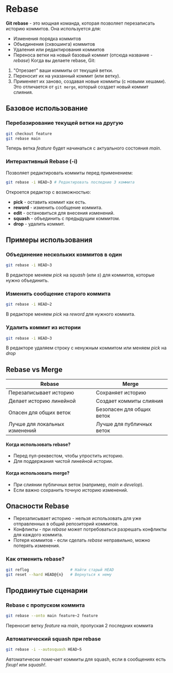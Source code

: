 # Rebase
**Git rebase** - это мощная команда, которая позволяет перезаписать историю коммитов. Она используется для:
- Изменения порядка коммитов
- Объединения (сквошинга) коммитов
- Удаления или редактирования коммитов
- Переноса ветки на новый базовый коммит (отсюда название - *rebase*)
Когда вы делаете rebase, Git:
1. "Отрезает" ваши коммиты от текущей ветки.
2. Переносит их на указанный коммит (или ветку).
3. Применяет их заново, создавая новые коммиты (с новыми хешами).
Это отличается от `git merge`, который создает новый коммит слияния.
## Базовое использование
### Перебазирование текущей ветки на другую
``` bash
git checkout feature
git rebase main
```
Теперь ветка *feature* будет начинаться с актуального состояния *main*.
### Интерактивный Rebase (-i)
Позволяет редактировать коммиты перед применением:
```bash
git rebase -i HEAD~3 # Редактировать последние 3 коммита
```
Откроется редактор с возможностью:
- **pick** - оставить коммит как есть.
- **reword** - изменить сообщение коммита.
- **edit** - остановиться для внесения изменений.
- **squash** - объединить с предыдущим коммитом.
- **drop** - удалить коммит.
## Примеры использования
### Объединение нескольких коммитов в один
```bash
git rebase -i HEAD~3
```
В редакторе меняем *pick* на *squash* (или *s*) для коммитов, которые нужно объединить.
### Изменить сообщение старого коммита
```bash
git rebase -i HEAD~2
```
В редакторе меняем *pick* на *reword* для нужного коммита.
### Удалить коммит из истории
```bash
git rebase -i HEAD~3
```
В редакторе удаляем строку с ненужным коммитом или меняем *pick* на *drop*
## Rebase vs Merge

| Rebase                        | Merge                     |
| ----------------------------- | ------------------------- |
| Перезаписывает историю        | Сохраняет историю         |
| Делает историю линейной       | Создает коммиты слияния   |
| Опасен для общих веток        | Безопасен для общих веток |
| Лучше для локальных изменений | Лучше для публичных веток |
#### Когда использовать rebase?
- Перед пул-реквестом, чтобы упростить историю.
- Для поддержания чистой линейной истории.
#### Когда использовать merge?
- При слиянии публичных веток (например, *main* и *develop*).
- Если важно сохранить точную историю изменений.
## Опасности Rebase
- Перезаписывает историю - нельзя использовать для уже отправленных в общий репозиторий коммитов.
- Конфликты - при *rebase* может потребоваться разрешать конфликты для каждого коммита.
- Потеря коммитов - если сделать *rebase* неправильно, можно потерять изменения.
### Как отменить rebase?
```bash
git reflog                  # Найти старый HEAD
git reset --hard HEAD@{n}   # Вернуться к нему
```
## Продвинутые сценарии
### Rebase с пропуском коммита
```bash
git rebase --onto main feature~2 feature
```
Переносит ветку *feature* на *main*, пропуская 2 последних коммита
### Автоматический squash при rebase
```bash
git rebase -i --autosquash HEAD~5
```
Автоматически помечает коммиты для squash, если в сообщениях есть *fixup!* или *squash!*.